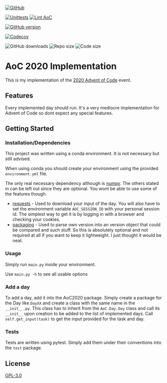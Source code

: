 [![GitHub](https://img.shields.io/github/license/RedRem95/AoC2020?style=for-the-badge)](LICENSE)

[![Unittests](https://img.shields.io/github/workflow/status/RedRem95/AoC2020/Unittests/master?style=for-the-badge&logo=github&label=Unittests)](https://github.com/RedRem95/AoC2020/actions?query=workflow%3AUnittests)
[![Lint AoC](https://img.shields.io/github/workflow/status/RedRem95/AoC2020/Lint%20AoC/master?style=for-the-badge&logo=github&label=Lint%20AoC)](https://github.com/RedRem95/AoC2020/actions?query=workflow%3A%22Lint+AoC%22)

[![GitHub version](https://img.shields.io/github/v/release/redrem95/AoC2020?label=Version&sort=semver&style=for-the-badge&logo=github)](https://github.com/RedRem95/AoC2020)

[![Codecov](https://img.shields.io/codecov/c/github/RedRem95/AoC2020?style=for-the-badge&logo=codecov)](https://codecov.io/gh/RedRem95/AoC2020)

![GitHub downloads](https://img.shields.io/github/downloads/RedRem95/AoC2020/total?label=Downloads&style=for-the-badge&logo=github)
![Repo size](https://img.shields.io/github/repo-size/RedRem95/AoC2020?label=Repo%20Size&style=for-the-badge&logo=github)
![Code size](https://img.shields.io/github/languages/code-size/RedRem95/AoC2020?label=Code%20Size&style=for-the-badge&logo=github)

# AoC 2020 Implementation

This is my implementation of the [2020 Advent of Code](https://adventofcode.com/2020) event.

## Features

Every implemented day should run. It's a very mediocre implementation for Advent of Code so dont expect any special
features.

## Getting Started

### Installation/Dependencies

This project was written using a conda environment. It is not necessary but still advised.

When using conda you should create your environment using the provided ``environment.yml`` file.

The only real necessary dependency although is [numpy](https://numpy.org/). The others stated in can be left out since
they are optional. You wont be able to use some of the features though.

* [requests](https://requests.readthedocs.io/en/master/) - Used to download your input of the day. You will also have to
  set the environment variable ``AOC_SESSION_ID`` with your personal session id. The simplest way to get it is by
  logging in with a browser and checking your cookies.
* [packaging](https://packaging.python.org/overview/) - Used to parse own version into an version object that could be
  compared and such stuff. So this is absolutely optional and not required at all if you want to keep it lightweight. I
  just thought it would be neat.

### Usage

Simply run ``main.py`` inside your environment.

Use ``main.py -h`` to see all usable options

### Add a day

To add a day, add it into the AoC2020 package.
Simply create a package for the Day like ``DayXX`` and create a class with the same name in the ``__init__.py``.
This class has to inherit from the ``AoC.Day.Day`` class and call its ``__init__`` upon creation to be added to the list of implemented days.
Call ``self.get_input(task)`` to get the input provided for the task and day.

### Tests

Tests are written using pytest. Simply add them under their conventions into the ``test`` package.

## License

[GPL-3.0](LICENSE)
